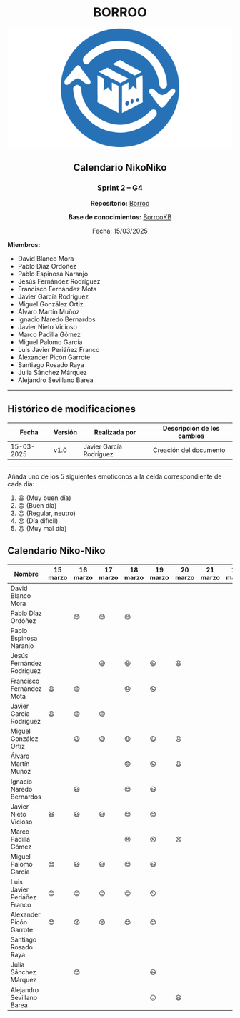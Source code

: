 <div align=center>

# BORROO

![](../imagenes/borrooLogo.png)

## Calendario NikoNiko

### Sprint 2 – G4

**Repositorio:** [Borroo](https://github.com/ISPP-2425-G4/borroo)

**Base de conocimientos:** [BorrooKB](https://borrookb.netlify.app/)

Fecha: 15/03/2025

</div>

**Miembros:**

- David Blanco Mora
- Pablo Díaz Ordóñez
- Pablo Espinosa Naranjo
- Jesús Fernández Rodríguez
- Francisco Fernández Mota
- Javier García Rodríguez
- Miguel González Ortiz
- Álvaro Martín Muñoz
- Ignacio Naredo Bernardos
- Javier Nieto Vicioso
- Marco Padilla Gómez
- Miguel Palomo García
- Luis Javier Periáñez Franco
- Alexander Picón Garrote
- Santiago Rosado Raya
- Julia Sánchez Márquez
- Alejandro Sevillano Barea

---

## **Histórico de modificaciones**

| Fecha      | Versión | Realizada por           | Descripción de los cambios |
| ---------- | ------- | ----------------------- | -------------------------- |
| 15-03-2025 | v1.0    | Javier García Rodríguez | Creación del documento     |

---

Añada uno de los 5 siguientes emoticonos a la celda correspondiente de cada día:

1. :smiley: (Muy buen día)
2. :blush: (Buen día)
3. :neutral_face: (Regular, neutro)
4. :worried: (Día difícil)
5. :angry: (Muy mal día)

## Calendario Niko-Niko

| Nombre                      | 15 marzo | 16 marzo | 17 marzo | 18 marzo       | 19 marzo  | 20 marzo | 21 marzo | 22 marzo | 23 marzo | 24 marzo | 25 marzo | 26 marzo | 27 marzo | 28 marzo |
| --------------------------- | -------- | -------- | -------- | -------------- | --------- | -------- | -------- | -------- | -------- | -------- | -------- | -------- | -------- | -------- |
| David Blanco Mora           |          |          |          |                |           |          |          |          |          |          |          |          |          |          |
| Pablo Díaz Ordóñez          |          | :blush:  | :blush:  | :blush:        |           |          |          |          |          |          |          |          |          |          |
| Pablo Espinosa Naranjo      |          |          |          |                |           |          |          |          |          |          |          |          |          |          |
| Jesús Fernández Rodríguez   |          |          | :smiley: |   :smiley:     |  :smiley: | :smiley: |          |          |          |          |          |          |          |          
| Francisco Fernández Mota    | :smiley: | :blush:  |          | :neutral_face: | :worried: |          |          |          |          |          |          |          |          |          |
| Javier García Rodríguez     | :smiley: | :blush:  | :blush:  |                |           |          |          |          |          |          |          |          |          |          |
| Miguel González Ortiz       |          | :smiley: | :smiley: | :smiley:  | :smiley: | :neutral_face: |          |          |          |          |          |          |          |          |
| Álvaro Martín Muñoz         |          |          |          | :blush:        | :worried: | :smiley: |          |          |          |          |          |          |          |
| Ignacio Naredo Bernardos    |          | :smiley: |          | :blush:        | :smiley:  |          |          |          |          |          |          |          |          |          |
| Javier Nieto Vicioso        | :smiley: | :smiley: | :smiley: | :blush:        | :blush:   |          |          |          |          |          |          |          |          |          |
| Marco Padilla Gómez         |          |          |          |    :angry:     |  :angry:  | :angry:  |          |          |          |          |          |          |          |          |
| Miguel Palomo García        | :blush:  | :smiley: | :smiley: | :blush:        | :smiley:  |          |          |          |          |          |          |          |          |          |
| Luis Javier Periáñez Franco | :blush:  | :blush:  | :blush:  | :blush:        | :angry:   |          |          |          |          |          |          |          |          |          |
| Alexander Picón Garrote     | :blush:  | :angry:  | :angry:  |   :blush:      | :blush:   |          |          |          |          |          |          |          |          |          | 
| Santiago Rosado Raya        |          |          |          |                |           |          |          |          |          |          |          |          |          |          |
| Julia Sánchez Márquez       |          | :blush:  |          |                | :smiley:  |          |          |          |          |          |          |          |          |          |
| Alejandro Sevillano Barea   |          |          |          |                |:neutral_face: |:smiley: |          |          |          |          |          |          |          |          |
